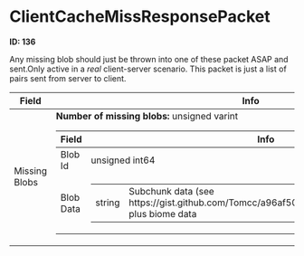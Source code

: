 # ClientCacheMissResponsePacket

__ID: 136__

Any missing blob should just be thrown into one of these packet ASAP and sent.Only active in a *real* client-server scenario. This packet is just a list of pairs sent from server to client.

<table><thead><tr><th>Field</th><th>Info</th></tr></thead><tbody>
<tr><td>Missing Blobs</td><td><b>Number of missing blobs:</b> unsigned varint
  <table><thead><tr><th>Field</th><th>Info</th></tr></thead><tbody>
  <tr><td>Blob Id</td><td>unsigned int64</td></tr>
  <tr><td>Blob Data</td><td><table><tbody><tr><td>string</td><td>Subchunk data (see https://gist.github.com/Tomcc/a96af509e275b1af483b25c543cfbf37) plus biome data</td></tr></tbody></table></td></tr>
  </tbody></table></td></tr>
</tbody></table>